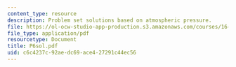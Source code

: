 ```yaml
---
content_type: resource
description: Problem set solutions based on atmospheric pressure.
file: https://ol-ocw-studio-app-production.s3.amazonaws.com/courses/16-01-unified-engineering-i-ii-iii-iv-fall-2005-spring-2006/c6c4237c92aedc69ace427291c44ec56_P6sol.pdf
file_type: application/pdf
resourcetype: Document
title: P6sol.pdf
uid: c6c4237c-92ae-dc69-ace4-27291c44ec56
---
```

